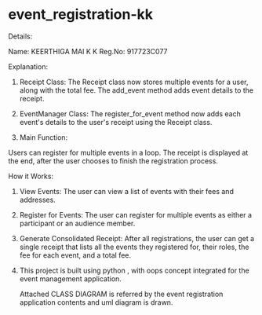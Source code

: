 # event_registration-kk

Details:

Name: KEERTHIGA MAI K K
Reg.No: 917723C077

Explanation:

1. Receipt Class: The Receipt class now stores multiple events for a user, along with the total fee. The add_event method adds event details to the receipt.

2. EventManager Class: The register_for_event method now adds each event's details to the user's receipt using the Receipt class.

3. Main Function:

Users can register for multiple events in a loop.
The receipt is displayed at the end, after the user chooses to finish the registration process.


How it Works:

1. View Events: The user can view a list of events with their fees and addresses.

2. Register for Events: The user can register for multiple events as either a participant or an audience member.

3. Generate Consolidated Receipt: After all registrations, the user can get a single receipt that lists all the events they registered for, their roles, the fee for each event, and a total fee.

4. This project is built using python , with oops concept integrated for the event management application.

   Attached CLASS DIAGRAM is referred by the event registration application contents and uml diagram is drawn.

